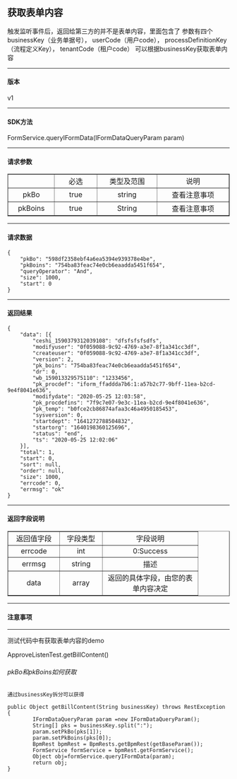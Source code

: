 ## 获取表单内容
触发监听事件后，返回给第三方的并不是表单内容，里面包含了
参数有四个businessKey（业务单据号），
userCode（用户code），
processDefinitionKey（流程定义Key），
tenantCode（租户code）
可以根据businessKey获取表单内容
- - -
#### 版本 ####
v1
- - -
#### SDK方法 ####
FormService.queryIFormData(IFormDataQueryParam param)
- - - 
#### 请求参数 ####

<table border="1" cellpadding="3" cellspaing="3">
    <tr align="center">
        <td width="100px"></td>
        <td width="100px">必选</td>
        <td width="150px">类型及范围</td>
        <td width="200px">说明</td>
    </tr>
    <tr align="center">
        <td>pkBo</td>
        <td>true</td>
        <td>string</td>
        <td>查看注意事项</td>
    </tr>
    <tr align="center">
        <td>pkBoins</td>
        <td>true</td>
        <td>String</td>
        <td>查看注意事项</td>
    </tr>
</table>

- - - 
#### 请求数据 ####
```
{
	"pkBo": "598df2358ebf4a6ea5394e939378e4be",
	"pkBoins": "754ba83feac74e0cb6eaadda5451f654",
	"queryOperator": "And",
	"size": 1000,
	"start": 0
}
```
---

#### 返回结果 ####

```
{
	"data": [{
		"ceshi_1590379312039108": "dfsfsfsfsdfs",
		"modifyuser": "0f059088-9c92-4769-a3e7-8f1a341cc3df",
		"createuser": "0f059088-9c92-4769-a3e7-8f1a341cc3df",
		"version": 2,
		"pk_boins": "754ba83feac74e0cb6eaadda5451f654",
		"dr": 0,
		"wb_159013329575110": "1233456",
		"pk_procdef": "iform_ffaddda7b6:1:a57b2c77-9bff-11ea-b2cd-9e4f8041e636",
		"modifydate": "2020-05-25 12:03:58",
		"pk_procdefins": "7f9c7e07-9e3c-11ea-b2cd-9e4f8041e636",
		"pk_temp": "b0fce2cb86874afaa3c46a4950185453",
		"sysversion": 0,
		"startdept": "1641272788504832",
		"startorg": "1640198360125696",
		"status": "end",
		"ts": "2020-05-25 12:02:06"
	}],
	"total": 1,
	"start": 0,
	"sort": null,
	"order": null,
	"size": 1000,
	"errcode": 0,
	"errmsg": "ok"
}

```
- - - 
#### 返回字段说明 ####

<table border="1" cellpadding="3" cellspaing="3">
    <tr align="center">
        <td width="100px">返回值字段</td>
        <td width="80px">字段类型</td>
        <td width="200px">字段说明</td>
    </tr>
    <tr align="center">
        <td>errcode</td>
        <td>int</td>
        <td>0:Success</td>
    </tr>
    <tr align="center">
        <td>errmsg</td>
        <td>string</td>
        <td>描述</td>
    </tr>
    <tr align="center">
        <td>data</td>
        <td>array</td>
        <td>返回的具体字段，由您的表单内容决定</td>
    </tr>
</table>

- - - 

#### 注意事项 ####

- - - 

测试代码中有获取表单内容的demo

ApproveListenTest.getBillContent()


###### pkBo和pkBoins如何获取

```
通过businessKey拆分可以获得

public Object getBillContent(String businessKey) throws RestException {
        IFormDataQueryParam param =new IFormDataQueryParam();
        String[] pks = businessKey.split(":");
        param.setPkBo(pks[1]);
        param.setPkBoins(pks[0]);
        BpmRest bpmRest = BpmRests.getBpmRest(getBaseParam());
        FormService formService = bpmRest.getFormService();
        Object obj=formService.queryIFormData(param);
        return obj;
}

```



